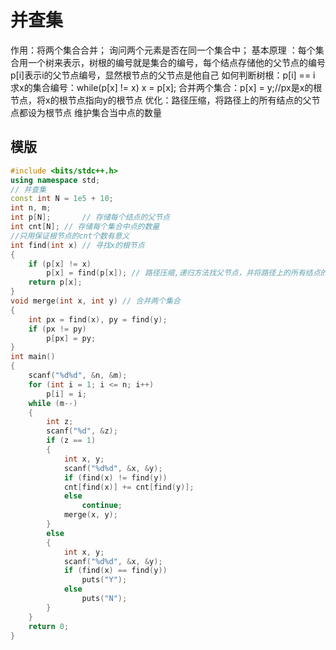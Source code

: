 # 并查集

作用：将两个集合合并；
询问两个元素是否在同一个集合中；
基本原理 ：每个集合用一个树来表示，树根的编号就是集合的编号，每个结点存储他的父节点的编号
p[i]表示i的父节点编号，显然根节点的父节点是他自己
如何判断树根：p[i] == i
求x的集合编号：while(p[x] != x) x = p[x];
合并两个集合：p[x] = y;//px是x的根节点，将x的根节点指向y的根节点
优化：路径压缩，将路径上的所有结点的父节点都设为根节点
维护集合当中点的数量

## 模版
```cpp
#include <bits/stdc++.h>
using namespace std;
// 并查集
const int N = 1e5 + 10;
int n, m;
int p[N];       // 存储每个结点的父节点
int cnt[N]; // 存储每个集合中点的数量
//只用保证根节点的cnt个数有意义
int find(int x) // 寻找x的根节点
{
    if (p[x] != x)
        p[x] = find(p[x]); // 路径压缩,递归方法找父节点，并将路径上的所有结点的父节点都设为根节点
    return p[x];
}
void merge(int x, int y) // 合并两个集合
{
    int px = find(x), py = find(y);
    if (px != py)
        p[px] = py;
} 
int main()
{
    scanf("%d%d", &n, &m);
    for (int i = 1; i <= n; i++)
        p[i] = i;
    while (m--)
    {
        int z;
        scanf("%d", &z);
        if (z == 1)
        {
            int x, y;
            scanf("%d%d", &x, &y);
            if (find(x) != find(y))
            cnt[find(x)] += cnt[find(y)];
            else
                continue;
            merge(x, y);
        }
        else
        {
            int x, y;
            scanf("%d%d", &x, &y);
            if (find(x) == find(y))
                puts("Y");
            else
                puts("N");
        }
    }
    return 0;
}

```